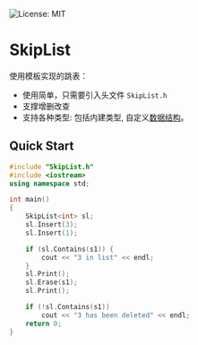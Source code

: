![License: MIT](https://img.shields.io/badge/License-MIT-yellow.svg)
# SkipList

使用模板实现的跳表：
- 使用简单，只需要引入头文件 `SkipList.h`
- 支撑增删改查
- 支持各种类型: 包括内建类型, 自定义[数据结构](https://github.com/zheng-ji/skiplist/blob/master/complex_type_example.cpp)。

## Quick Start
```C++
#include "SkipList.h"
#include <iostream>
using namespace std;

int main() 
{
    SkipList<int> sl;
    sl.Insert(3);
    sl.Insert(1);

    if (sl.Contains(s1)) {
        cout << "3 in list" << endl;
    }
    sl.Print();
    sl.Erase(s1);
    sl.Print();

    if (!sl.Contains(s1))
        cout << "3 has been deleted" << endl;
    return 0;
}
```
